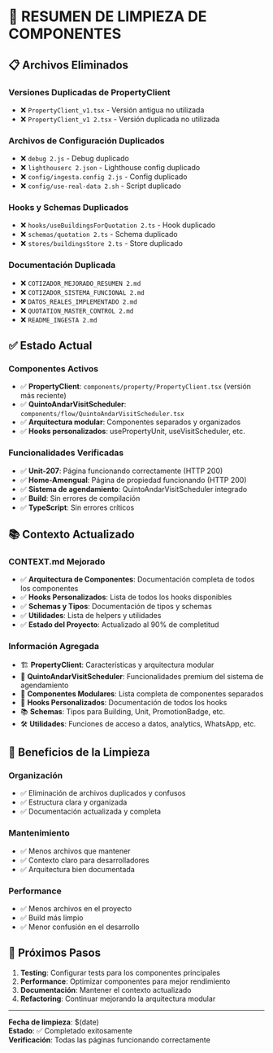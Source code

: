 # 🧹 RESUMEN DE LIMPIEZA DE COMPONENTES

## 📋 Archivos Eliminados

### **Versiones Duplicadas de PropertyClient**
- ❌ `PropertyClient_v1.tsx` - Versión antigua no utilizada
- ❌ `PropertyClient_v1 2.tsx` - Versión duplicada no utilizada

### **Archivos de Configuración Duplicados**
- ❌ `debug 2.js` - Debug duplicado
- ❌ `lighthouserc 2.json` - Lighthouse config duplicado
- ❌ `config/ingesta.config 2.js` - Config duplicado
- ❌ `config/use-real-data 2.sh` - Script duplicado

### **Hooks y Schemas Duplicados**
- ❌ `hooks/useBuildingsForQuotation 2.ts` - Hook duplicado
- ❌ `schemas/quotation 2.ts` - Schema duplicado
- ❌ `stores/buildingsStore 2.ts` - Store duplicado

### **Documentación Duplicada**
- ❌ `COTIZADOR_MEJORADO_RESUMEN 2.md`
- ❌ `COTIZADOR_SISTEMA_FUNCIONAL 2.md`
- ❌ `DATOS_REALES_IMPLEMENTADO 2.md`
- ❌ `QUOTATION_MASTER_CONTROL 2.md`
- ❌ `README_INGESTA 2.md`

## ✅ Estado Actual

### **Componentes Activos**
- ✅ **PropertyClient**: `components/property/PropertyClient.tsx` (versión más reciente)
- ✅ **QuintoAndarVisitScheduler**: `components/flow/QuintoAndarVisitScheduler.tsx`
- ✅ **Arquitectura modular**: Componentes separados y organizados
- ✅ **Hooks personalizados**: usePropertyUnit, useVisitScheduler, etc.

### **Funcionalidades Verificadas**
- ✅ **Unit-207**: Página funcionando correctamente (HTTP 200)
- ✅ **Home-Amengual**: Página de propiedad funcionando (HTTP 200)
- ✅ **Sistema de agendamiento**: QuintoAndarVisitScheduler integrado
- ✅ **Build**: Sin errores de compilación
- ✅ **TypeScript**: Sin errores críticos

## 📚 Contexto Actualizado

### **CONTEXT.md Mejorado**
- ✅ **Arquitectura de Componentes**: Documentación completa de todos los componentes
- ✅ **Hooks Personalizados**: Lista de todos los hooks disponibles
- ✅ **Schemas y Tipos**: Documentación de tipos y schemas
- ✅ **Utilidades**: Lista de helpers y utilidades
- ✅ **Estado del Proyecto**: Actualizado al 90% de completitud

### **Información Agregada**
- 🏗️ **PropertyClient**: Características y arquitectura modular
- 🎯 **QuintoAndarVisitScheduler**: Funcionalidades premium del sistema de agendamiento
- 📱 **Componentes Modulares**: Lista completa de componentes separados
- 🔧 **Hooks Personalizados**: Documentación de todos los hooks
- 📚 **Schemas**: Tipos para Building, Unit, PromotionBadge, etc.
- 🛠️ **Utilidades**: Funciones de acceso a datos, analytics, WhatsApp, etc.

## 🎯 Beneficios de la Limpieza

### **Organización**
- ✅ Eliminación de archivos duplicados y confusos
- ✅ Estructura clara y organizada
- ✅ Documentación actualizada y completa

### **Mantenimiento**
- ✅ Menos archivos que mantener
- ✅ Contexto claro para desarrolladores
- ✅ Arquitectura bien documentada

### **Performance**
- ✅ Menos archivos en el proyecto
- ✅ Build más limpio
- ✅ Menor confusión en el desarrollo

## 🚀 Próximos Pasos

1. **Testing**: Configurar tests para los componentes principales
2. **Performance**: Optimizar componentes para mejor rendimiento
3. **Documentación**: Mantener el contexto actualizado
4. **Refactoring**: Continuar mejorando la arquitectura modular

---

**Fecha de limpieza**: $(date)  
**Estado**: ✅ Completado exitosamente  
**Verificación**: Todas las páginas funcionando correctamente
